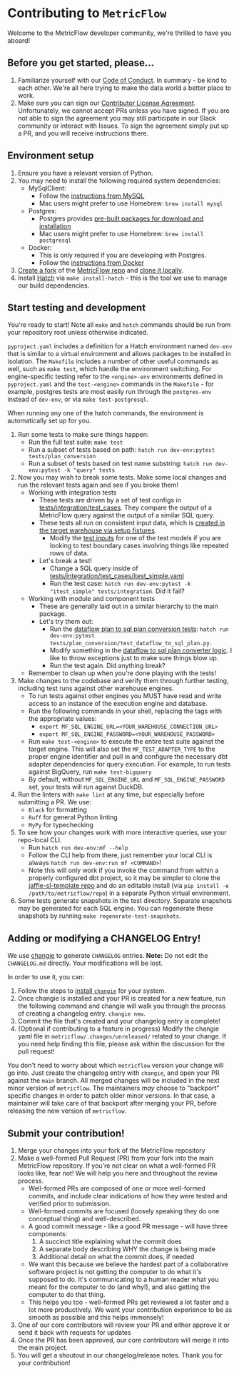 # Contributing to `MetricFlow`

Welcome to the MetricFlow developer community, we're thrilled to have you aboard!

## Before you get started, please...

1. Familiarize yourself with our [Code of Conduct](https://www.getdbt.com/community/code-of-conduct/#:~:text=We%20want%20everyone%20to%20have,don't%20be%20a%20jerk.). In summary - be kind to each other. We're all here trying to make the data world a better place to work.
2. Make sure you can sign our [Contributor License Agreement](https://docs.getdbt.com/community/resources/contributor-license-agreements). Unfortunately, we cannot accept PRs unless you have signed. If you are not able to sign the agreement you may still participate in our Slack community or interact with Issues. To sign the agreement simply put up a PR, and you will receive instructions there.

## Environment setup

1. Ensure you have a relevant version of Python.
2. You may need to install the following required system dependencies:
    - MySqlClient:
        - Follow the [instructions from MySQL](https://dev.mysql.com/doc/mysql-getting-started/en/)
        - Mac users might prefer to use Homebrew: `brew install mysql`
    - Postgres:
        - Postgres provides [pre-built packages for download and installation](https://www.postgresql.org/download/)
        - Mac users might prefer to use Homebrew: `brew install postgresql`
    - Docker:
        - This is only required if you are developing with Postgres.
        - Follow the [instructions from Docker](https://docs.docker.com/get-docker/)
3. [Create a fork](https://docs.github.com/en/get-started/quickstart/fork-a-repo) of the [MetricFlow repo](https://github.com/dbt-labs/metricflow) and [clone it locally](https://docs.github.com/en/repositories/creating-and-managing-repositories/cloning-a-repository).
4. Install [Hatch](https://github.com/pypa/hatch) via `make install-hatch` - this is the tool we use to manage our build dependencies.

## Start testing and development

You're ready to start! Note all `make` and `hatch` commands should be run from your repository root unless otherwise indicated.

`pyproject.yaml` includes a definition for a Hatch environment named `dev-env` that is similar to a virtual environment
and allows packages to be installed in isolation. The `Makefile` includes a number of other useful commands as well, such as `make test`, which handle the environment switching. For engine-specific testing refer to the `<engine>-env` environments defined in `pyproject.yaml` and the `test-<engine>` commands in the `Makefile` - for example, postgres tests are most easily run through the `postgres-env` instead of `dev-env`, or via `make test-postgresql`.

When running any one of the hatch commands, the environment is automatically set up for you.

1. Run some tests to make sure things happen:
    - Run the full test suite: `make test`
    - Run a subset of tests based on path: `hatch run dev-env:pytest tests/plan_conversion`
    - Run a subset of tests based on test name substring: `hatch run dev-env:pytest -k "query" tests`
2. Now you may wish to break some tests. Make some local changes and run the relevant tests again and see if you broke them!
    - Working with integration tests
        - These tests are driven by a set of test configs in [tests/integration/test_cases](tests/integration/test_cases/). They compare the output of a MetricFlow query against the output of a similar SQL query.
        - These tests all run on consistent input data, which is [created in the target warehouse via setup fixtures](tests/fixtures/table_fixtures.py).
            - Modify the [test inputs](https://github.com/dbt-labs/metricflow/tree/main/tests/fixtures/source_table_snapshots) for one of the test models if you are looking to test boundary cases involving things like repeated rows of data.
        - Let's break a test!
            - Change a SQL query inside of [tests/integration/test_cases/itest_simple.yaml](tests/integration/test_cases/itest_simple.yaml)
            - Run the test case: `hatch run dev-env:pytest -k "itest_simple" tests/integration`. Did it fail?
    - Working with module and component tests
        - These are generally laid out in a similar hierarchy to the main package.
        - Let's try them out:
            - Run the [dataflow plan to sql plan conversion tests](tests/plan_conversion/test_dataflow_to_sql_plan.py): `hatch run dev-env:pytest tests/plan_conversion/test_dataflow_to_sql_plan.py`.
            - Modify something in the [dataflow to sql plan converter logic](metricflow/plan_conversion/dataflow_to_sql.py). I like to throw exceptions just to make sure things blow up.
            - Run the test again. Did anything break?
    - Remember to clean up when you're done playing with the tests!
3. Make changes to the codebase and verify them through further testing, including test runs against other warehouse engines.
    - To run tests against other engines you MUST have read and write access to an instance of the execution engine and database.
    - Run the following commands in your shell, replacing the tags with the appropriate values:
        - `export MF_SQL_ENGINE_URL=<YOUR_WAREHOUSE_CONNECTION_URL>`
        - `export MF_SQL_ENGINE_PASSWORD=<YOUR_WAREHOUSE_PASSWORD>`
    - Run `make test-<engine>` to execute the entire test suite against the target engine. This will also set the `MF_TEST_ADAPTER_TYPE` to the proper engine identifier and pull in and configure the necessary dbt adapter dependencies for query execution. For example, to run tests against BigQuery, run `make test-bigquery`
    - By default, without `MF_SQL_ENGINE_URL` and `MF_SQL_ENGINE_PASSWORD` set, your tests will run against DuckDB.
4. Run the linters with `make lint` at any time, but especially before submitting a PR. We use:
    - `Black` for formatting
    - `Ruff` for general Python linting
    - `MyPy` for typechecking
5. To see how your changes work with more interactive queries, use your repo-local CLI.
    - Run `hatch run dev-env:mf --help`
    - Follow the CLI help from there, just remember your local CLI is always `hatch run dev-env:run mf <COMMAND>`!
    - Note this will only work if you invoke the command from within a properly configured dbt project, so it may be simpler to clone the [jaffle-sl-template repo](https://github.com/dbt-labs/jaffle-sl-template) and do an editable install (via `pip install -e /path/to/metricflow/repo`) in a separate Python virtual environment.
6. Some tests generate snapshots in the test directory. Separate snapshots may be generated for each SQL engine. You can regenerate these snapshots by running `make regenerate-test-snapshots`.

## Adding or modifying a CHANGELOG Entry!

We use [changie](https://changie.dev) to generate `CHANGELOG` entries. **Note:** Do not edit the `CHANGELOG.md` directly. Your modifications will be lost.

In order to use it, you can:

1. Follow the steps to [install `changie`](https://changie.dev/guide/installation/) for your system.
2. Once changie is installed and your PR is created for a new feature, run the following command and changie will walk you through the process of creating a changelog entry. `changie new`.
3. Commit the file that's created and your changelog entry is complete!
4. (Optional if contributing to a feature in progress) Modify the changie yaml file in `metricflow/.changes/unreleased/` related to your change. If you need help finding this file, please ask within the discussion for the pull request!

You don't need to worry about which `metricflow` version your change will go into. Just create the changelog entry with `changie`, and open your PR against the `main` branch. All merged changes will be included in the next minor version of `metricflow`. The maintainers _may_ choose to "backport" specific changes in order to patch older minor versions. In that case, a maintainer will take care of that backport after merging your PR, before releasing the new version of `metricflow`.

## Submit your contribution!

1. Merge your changes into your fork of the MetricFlow repository
2. Make a well-formed Pull Request (PR) from your fork into the main MetricFlow repository. If you're not clear on what a well-formed PR looks like, fear not! We will help you here and throughout the review process.
    - Well-formed PRs are composed of one or more well-formed commits, and include clear indications of how they were tested and verified prior to submission.
    - Well-formed commits are focused (loosely speaking they do one conceptual thing) and well-described.
    - A good commit message - like a good PR message - will have three components:
        1. A succinct title explaining what the commit does
        2. A separate body describing WHY the change is being made
        3. Additional detail on what the commit does, if needed
    - We want this because we believe the hardest part of a collaborative software project is not getting the computer to do what it's supposed to do. It's communicating to a human reader what you meant for the computer to do (and why!), and also getting the computer to do that thing.
    - This helps you too - well-formed PRs get reviewed a lot faster and a lot more productively. We want your contribution experience to be as smooth as possible and this helps immensely!
3. One of our core contributors will review your PR and either approve it or send it back with requests for updates
4. Once the PR has been approved, our core contributors will merge it into the main project.
5. You will get a shoutout in our changelog/release notes. Thank you for your contribution!
